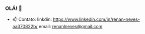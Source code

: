 ### OLÁ! 👋

- 📫 Contato: linkdin: https://www.linkedin.com/in/renan-neves-aa370822b/ email: renanlneves@gmail.com

